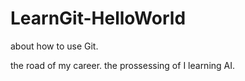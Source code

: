 # LearnGit-HelloWorld
about how to use Git.

the road of my career.
the prossessing of I learning AI.
